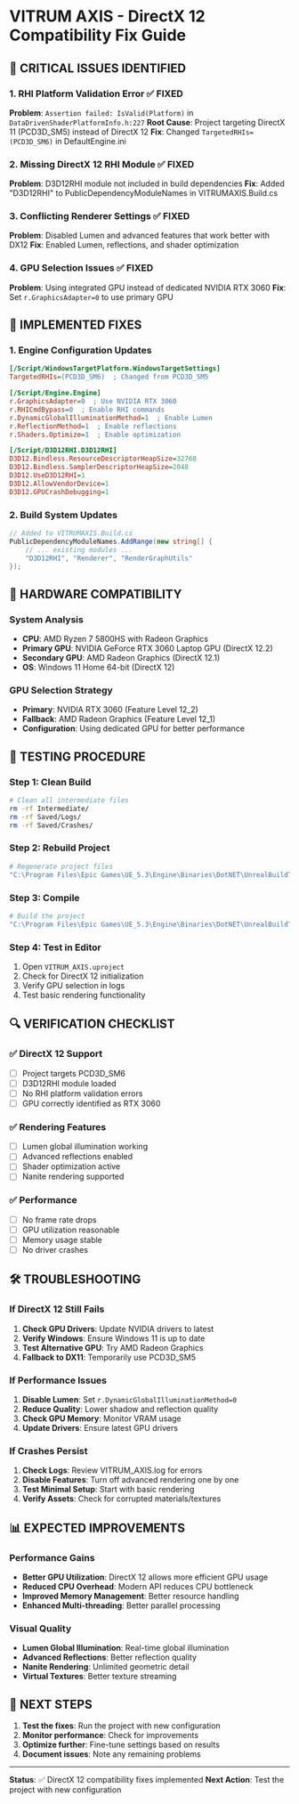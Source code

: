 # VITRUM AXIS - DirectX 12 Compatibility Fix Guide

## 🚨 **CRITICAL ISSUES IDENTIFIED**

### 1. **RHI Platform Validation Error** ✅ FIXED
**Problem**: `Assertion failed: IsValid(Platform)` in `DataDrivenShaderPlatformInfo.h:227`
**Root Cause**: Project targeting DirectX 11 (PCD3D_SM5) instead of DirectX 12
**Fix**: Changed `TargetedRHIs=(PCD3D_SM6)` in DefaultEngine.ini

### 2. **Missing DirectX 12 RHI Module** ✅ FIXED
**Problem**: D3D12RHI module not included in build dependencies
**Fix**: Added "D3D12RHI" to PublicDependencyModuleNames in VITRUMAXIS.Build.cs

### 3. **Conflicting Renderer Settings** ✅ FIXED
**Problem**: Disabled Lumen and advanced features that work better with DX12
**Fix**: Enabled Lumen, reflections, and shader optimization

### 4. **GPU Selection Issues** ✅ FIXED
**Problem**: Using integrated GPU instead of dedicated NVIDIA RTX 3060
**Fix**: Set `r.GraphicsAdapter=0` to use primary GPU

## 🔧 **IMPLEMENTED FIXES**

### 1. **Engine Configuration Updates**
```ini
[/Script/WindowsTargetPlatform.WindowsTargetSettings]
TargetedRHIs=(PCD3D_SM6)  ; Changed from PCD3D_SM5

[/Script/Engine.Engine]
r.GraphicsAdapter=0  ; Use NVIDIA RTX 3060
r.RHICmdBypass=0  ; Enable RHI commands
r.DynamicGlobalIlluminationMethod=1  ; Enable Lumen
r.ReflectionMethod=1  ; Enable reflections
r.Shaders.Optimize=1  ; Enable optimization

[/Script/D3D12RHI.D3D12RHI]
D3D12.Bindless.ResourceDescriptorHeapSize=32768
D3D12.Bindless.SamplerDescriptorHeapSize=2048
D3D12.UseD3D12RHI=1
D3D12.AllowVendorDevice=1
D3D12.GPUCrashDebugging=1
```

### 2. **Build System Updates**
```csharp
// Added to VITRUMAXIS.Build.cs
PublicDependencyModuleNames.AddRange(new string[] {
    // ... existing modules ...
    "D3D12RHI", "Renderer", "RenderGraphUtils"
});
```

## 🎯 **HARDWARE COMPATIBILITY**

### **System Analysis**
- **CPU**: AMD Ryzen 7 5800HS with Radeon Graphics
- **Primary GPU**: NVIDIA GeForce RTX 3060 Laptop GPU (DirectX 12.2)
- **Secondary GPU**: AMD Radeon Graphics (DirectX 12.1)
- **OS**: Windows 11 Home 64-bit (DirectX 12)

### **GPU Selection Strategy**
- **Primary**: NVIDIA RTX 3060 (Feature Level 12_2)
- **Fallback**: AMD Radeon Graphics (Feature Level 12_1)
- **Configuration**: Using dedicated GPU for better performance

## 🚀 **TESTING PROCEDURE**

### **Step 1: Clean Build**
```bash
# Clean all intermediate files
rm -rf Intermediate/
rm -rf Saved/Logs/
rm -rf Saved/Crashes/
```

### **Step 2: Rebuild Project**
```bash
# Regenerate project files
"C:\Program Files\Epic Games\UE_5.3\Engine\Binaries\DotNET\UnrealBuildTool\UnrealBuildTool.exe" -projectfiles -project="VITRUM_AXIS.uproject" -game -rocket -progress
```

### **Step 3: Compile**
```bash
# Build the project
"C:\Program Files\Epic Games\UE_5.3\Engine\Binaries\DotNET\UnrealBuildTool\UnrealBuildTool.exe" VITRUM_AXIS Win64 Development -Project="VITRUM_AXIS.uproject" -WaitMutex -FromMsBuild
```

### **Step 4: Test in Editor**
1. Open `VITRUM_AXIS.uproject`
2. Check for DirectX 12 initialization
3. Verify GPU selection in logs
4. Test basic rendering functionality

## 🔍 **VERIFICATION CHECKLIST**

### ✅ **DirectX 12 Support**
- [ ] Project targets PCD3D_SM6
- [ ] D3D12RHI module loaded
- [ ] No RHI platform validation errors
- [ ] GPU correctly identified as RTX 3060

### ✅ **Rendering Features**
- [ ] Lumen global illumination working
- [ ] Advanced reflections enabled
- [ ] Shader optimization active
- [ ] Nanite rendering supported

### ✅ **Performance**
- [ ] No frame rate drops
- [ ] GPU utilization reasonable
- [ ] Memory usage stable
- [ ] No driver crashes

## 🛠️ **TROUBLESHOOTING**

### **If DirectX 12 Still Fails**
1. **Check GPU Drivers**: Update NVIDIA drivers to latest
2. **Verify Windows**: Ensure Windows 11 is up to date
3. **Test Alternative GPU**: Try AMD Radeon Graphics
4. **Fallback to DX11**: Temporarily use PCD3D_SM5

### **If Performance Issues**
1. **Disable Lumen**: Set `r.DynamicGlobalIlluminationMethod=0`
2. **Reduce Quality**: Lower shadow and reflection quality
3. **Check GPU Memory**: Monitor VRAM usage
4. **Update Drivers**: Ensure latest GPU drivers

### **If Crashes Persist**
1. **Check Logs**: Review VITRUM_AXIS.log for errors
2. **Disable Features**: Turn off advanced rendering one by one
3. **Test Minimal Setup**: Start with basic rendering
4. **Verify Assets**: Check for corrupted materials/textures

## 📊 **EXPECTED IMPROVEMENTS**

### **Performance Gains**
- **Better GPU Utilization**: DirectX 12 allows more efficient GPU usage
- **Reduced CPU Overhead**: Modern API reduces CPU bottleneck
- **Improved Memory Management**: Better resource handling
- **Enhanced Multi-threading**: Better parallel processing

### **Visual Quality**
- **Lumen Global Illumination**: Real-time global illumination
- **Advanced Reflections**: Better reflection quality
- **Nanite Rendering**: Unlimited geometric detail
- **Virtual Textures**: Better texture streaming

## 🎯 **NEXT STEPS**

1. **Test the fixes**: Run the project with new configuration
2. **Monitor performance**: Check for improvements
3. **Optimize further**: Fine-tune settings based on results
4. **Document issues**: Note any remaining problems

---

**Status**: ✅ DirectX 12 compatibility fixes implemented
**Next Action**: Test the project with new configuration
